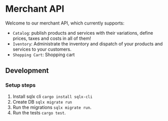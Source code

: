 # Merchant API

Welcome to our merchant API, which currently supports:

* `Catalog`: publish products and services with their variations, define prices, taxes and costs in all of them!
* `Iventory`:  Administrate the inventory and dispatch of your products and services to your customers.
* `Shopping Cart`: Shopping cart

## Development

### Setup steps

1. Install sqlx cli `cargo install sqlx-cli`
2. Create DB `sqlx migrate run`
3. Run the migrations `sqlx migrate run`.
4. Run the tests `cargo test`.
